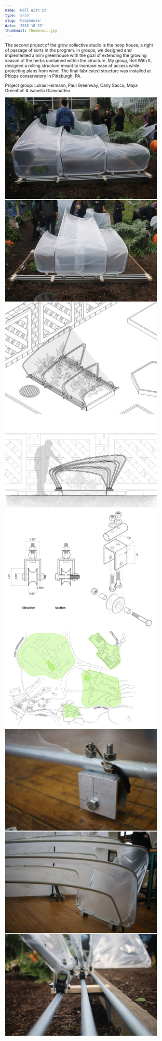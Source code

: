 ```yaml
---
name: 'Roll With It'
type: 'arch'
slug: 'hoophouse'
date: '2018-10-29'
thumbnail: thumbnail.jpg 
---
```


The second project of the grow collective studio is the hoop
house, a right of passage of sorts in the program. In groups,
we designed and implemented a mini greenhouse with the
goal of extending the growing season of the herbs contained
within the structure. My group, Roll With It, designed a
rolling structure meant to increase ease of access while
protecting plans from wind. The final fabricated structure was installed at Phipps conservatory in Pittsburgh, PA.
  
Project group: Lukas Hermann, Paul Greenway, Carly Sacco, Maya Greenholt & Isabella Giammatteo

![Install photo by Maya Greenholt](install1.jpg)
![Install photo by Maya Greenholt](install2.jpg)
![Axon diagram by Lukas Hermann & Paul Greenway](axon.jpg)
![Elevation diagram by Lukas Hermann & Paul Greenway](elevation.jpg)
![Carriage diagram by Carly Sacco](carriage.jpg)
![Context diagram by Maya Greenholt](context.jpg)
![Detail photo by Maya Greenholt](fabrication_detail_1.jpg)
![Detail photo by Maya Greenholt](fabrication_detail_2.jpg)
![Detail photo by Maya Greenholt](fabrication_detail_3.jpg)
